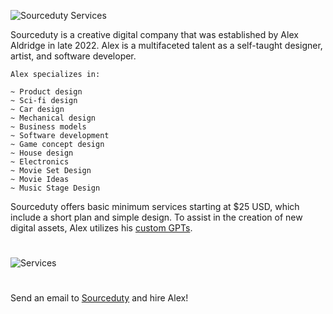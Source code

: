 ![Sourceduty Services](https://github.com/sourceduty/Sourceduty_Services/assets/123030236/6df944d0-f8b4-449e-a594-25a46c58f1bb)

Sourceduty is a creative digital company that was established by Alex Aldridge in late 2022. Alex is a multifaceted talent as a self-taught designer, artist, and software developer. 

```
Alex specializes in:

~ Product design
~ Sci-fi design
~ Car design
~ Mechanical design
~ Business models
~ Software development
~ Game concept design
~ House design
~ Electronics
~ Movie Set Design
~ Movie Ideas
~ Music Stage Design
```

Sourceduty offers basic minimum services starting at $25 USD, which include a short plan and simple design. To assist in the creation of new digital assets, Alex utilizes his [custom GPTs](https://github.com/sourceduty/ChatGPT).

#

![Services](https://github.com/sourceduty/Sourceduty_Services/assets/123030236/54962180-b663-4407-8342-cfe18c24300b)

#

Send an email to [Sourceduty](mailto:sourceduty@gmail.com) and hire Alex!

